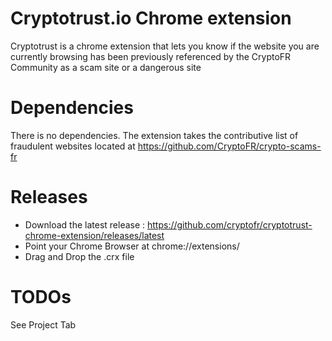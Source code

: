 # Cryptotrust.io Chrome extension
Cryptotrust is a chrome extension that lets you know if the website you are currently browsing has been previously referenced by the CryptoFR Community as a scam site or a dangerous site

# Dependencies

There is no dependencies. The extension takes the contributive list of fraudulent websites located at https://github.com/CryptoFR/crypto-scams-fr

# Releases

 * Download the latest release : https://github.com/cryptofr/cryptotrust-chrome-extension/releases/latest
 * Point your Chrome Browser at chrome://extensions/
 * Drag and Drop the .crx file

# TODOs
See Project Tab
